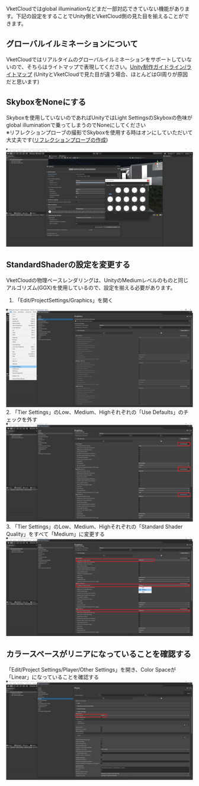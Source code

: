 VketCloudではglobal illuminationなどまだ一部対応できていない機能があります。下記の設定をすることでUnity側とVketCloud側の見た目を揃えることができます。

## グローバルイルミネーションについて
VketCloudではリアルタイムのグローバルイルミネーションをサポートしていないので、そちらはライトマップで表現してください。[Unity制作ガイドライン/ライトマップ](../WorldMakingGuide/UnityGuidelines.md#_6) (UnityとVketCloudで見た目が違う場合、ほとんどはGI周りが原因だと思います)

## SkyboxをNoneにする
Skyboxを使用していないのであればUnityではLight SettingsのSkyboxの色味がglobal illuminationで乗ってしまうのでNoneにしてください  
※リフレクションプローブの撮影でSkyboxを使用する時はオンにしていただいて大丈夫です([リフレクションプローブの作成](../WorldMakingGuide/ReflectionProbe.md))

<img src="he_image/SetSkyboxToNone.jpg">

## StandardShaderの設定を変更する
VketCloudの物理ベースレンダリングは、UnityのMediumレベルのものと同じアルゴリズム(GGX)を使用しているので、設定を揃える必要があります。

1. 「Edit/ProjectSettings/Graphics」を開く
<img src="he_image/OpenGraphics.jpg">
2.  「Tier Settings」のLow、Medium、Highそれぞれの「Use Defaults」のチェックを外す
<img src="he_image/TierSettings.jpg">
3. 「Tier Settings」のLow、Medium、Highそれぞれの「Standard Shader Quality」をすべて「Medium」に変更する
<img src="he_image/StandardShaderQuality.jpg">

## カラースペースがリニアになっていることを確認する
「Edit/Project Settings/Player/Other Settings」を開き、Color Spaceが「Linear」になっていることを確認する
<img src="he_image/ColorSpace.jpg">